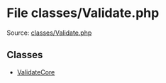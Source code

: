File classes/Validate.php
=========

Source: [classes/Validate.php](https://github.com/PrestaShop/PrestaShop/blob/1.6.0.7/classes/Validate.php)


Classes
-------

* [ValidateCore](class.ValidateCore.md)

